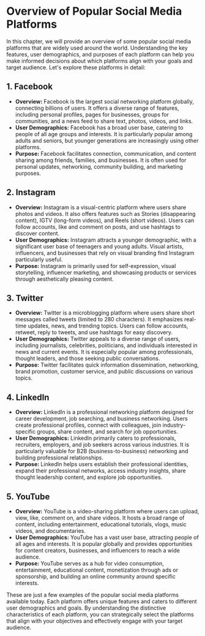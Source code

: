 Overview of Popular Social Media Platforms
===================================================

In this chapter, we will provide an overview of some popular social media platforms that are widely used around the world. Understanding the key features, user demographics, and purposes of each platform can help you make informed decisions about which platforms align with your goals and target audience. Let's explore these platforms in detail:

**1. Facebook**
---------------

* **Overview:** Facebook is the largest social networking platform globally, connecting billions of users. It offers a diverse range of features, including personal profiles, pages for businesses, groups for communities, and a news feed to share text, photos, videos, and links.
* **User Demographics:** Facebook has a broad user base, catering to people of all age groups and interests. It is particularly popular among adults and seniors, but younger generations are increasingly using other platforms.
* **Purpose:** Facebook facilitates connection, communication, and content sharing among friends, families, and businesses. It is often used for personal updates, networking, community building, and marketing purposes.

**2. Instagram**
----------------

* **Overview:** Instagram is a visual-centric platform where users share photos and videos. It also offers features such as Stories (disappearing content), IGTV (long-form videos), and Reels (short videos). Users can follow accounts, like and comment on posts, and use hashtags to discover content.
* **User Demographics:** Instagram attracts a younger demographic, with a significant user base of teenagers and young adults. Visual artists, influencers, and businesses that rely on visual branding find Instagram particularly useful.
* **Purpose:** Instagram is primarily used for self-expression, visual storytelling, influencer marketing, and showcasing products or services through aesthetically pleasing content.

**3. Twitter**
--------------

* **Overview:** Twitter is a microblogging platform where users share short messages called tweets (limited to 280 characters). It emphasizes real-time updates, news, and trending topics. Users can follow accounts, retweet, reply to tweets, and use hashtags for easy discovery.
* **User Demographics:** Twitter appeals to a diverse range of users, including journalists, celebrities, politicians, and individuals interested in news and current events. It is especially popular among professionals, thought leaders, and those seeking public conversations.
* **Purpose:** Twitter facilitates quick information dissemination, networking, brand promotion, customer service, and public discussions on various topics.

**4. LinkedIn**
---------------

* **Overview:** LinkedIn is a professional networking platform designed for career development, job searching, and business networking. Users create professional profiles, connect with colleagues, join industry-specific groups, share content, and search for job opportunities.
* **User Demographics:** LinkedIn primarily caters to professionals, recruiters, employers, and job seekers across various industries. It is particularly valuable for B2B (business-to-business) networking and building professional relationships.
* **Purpose:** LinkedIn helps users establish their professional identities, expand their professional networks, access industry insights, share thought leadership content, and explore job opportunities.

**5. YouTube**
--------------

* **Overview:** YouTube is a video-sharing platform where users can upload, view, like, comment on, and share videos. It hosts a broad range of content, including entertainment, educational tutorials, vlogs, music videos, and documentaries.
* **User Demographics:** YouTube has a vast user base, attracting people of all ages and interests. It is popular globally and provides opportunities for content creators, businesses, and influencers to reach a wide audience.
* **Purpose:** YouTube serves as a hub for video consumption, entertainment, educational content, monetization through ads or sponsorship, and building an online community around specific interests.

These are just a few examples of the popular social media platforms available today. Each platform offers unique features and caters to different user demographics and goals. By understanding the distinctive characteristics of each platform, you can strategically select the platforms that align with your objectives and effectively engage with your target audience.
